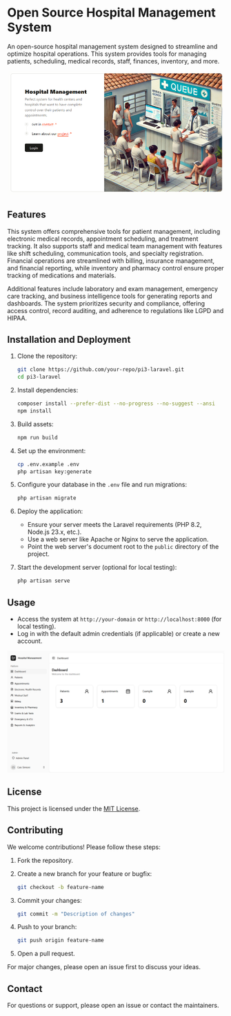 # Open Source Hospital Management System

An open-source hospital management system designed to streamline and optimize hospital operations. This system provides tools for managing patients, scheduling, medical records, staff, finances, inventory, and more.

![Welcome Screen](./public/images/tela-welcome.png)

## Features

This system offers comprehensive tools for patient management, including electronic medical records, appointment scheduling, and treatment tracking. It also supports staff and medical team management with features like shift scheduling, communication tools, and specialty registration. Financial operations are streamlined with billing, insurance management, and financial reporting, while inventory and pharmacy control ensure proper tracking of medications and materials.

Additional features include laboratory and exam management, emergency care tracking, and business intelligence tools for generating reports and dashboards. The system prioritizes security and compliance, offering access control, record auditing, and adherence to regulations like LGPD and HIPAA.

## Installation and Deployment

1. Clone the repository:

   ```bash
   git clone https://github.com/your-repo/pi3-laravel.git
   cd pi3-laravel
   ```

2. Install dependencies:

   ```bash
   composer install --prefer-dist --no-progress --no-suggest --ansi
   npm install
   ```

3. Build assets:

   ```bash
   npm run build
   ```

4. Set up the environment:

   ```bash
   cp .env.example .env
   php artisan key:generate
   ```

5. Configure your database in the `.env` file and run migrations:

   ```bash
   php artisan migrate
   ```

6. Deploy the application:

   - Ensure your server meets the Laravel requirements (PHP 8.2, Node.js 23.x, etc.).
   - Use a web server like Apache or Nginx to serve the application.
   - Point the web server's document root to the `public` directory of the project.

7. Start the development server (optional for local testing):

   ```bash
   php artisan serve
   ```

## Usage

- Access the system at `http://your-domain` or `http://localhost:8000` (for local testing).
- Log in with the default admin credentials (if applicable) or create a new account.

![Dashboard Screen](./public/images/tela-dashboard.png)

## License

This project is licensed under the [MIT License](LICENSE).

## Contributing

We welcome contributions! Please follow these steps:

1. Fork the repository.
2. Create a new branch for your feature or bugfix:

   ```bash
   git checkout -b feature-name
   ```

3. Commit your changes:

   ```bash
   git commit -m "Description of changes"
   ```

4. Push to your branch:

   ```bash
   git push origin feature-name
   ```

5. Open a pull request.

For major changes, please open an issue first to discuss your ideas.

## Contact

For questions or support, please open an issue or contact the maintainers.
